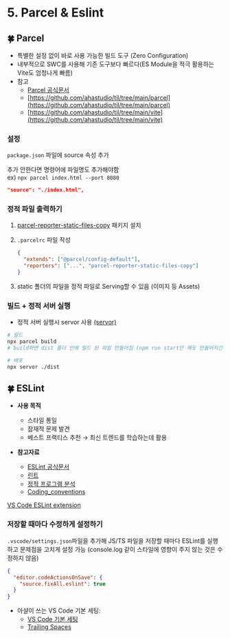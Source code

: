# 5. Parcel & Eslint

## 🍀 Parcel

- 특별한 설정 없이 바로 사용 가능한 빌드 도구 (Zero Configuration)
- 내부적으로 SWC를 사용해 기존 도구보다 빠르다(ES Module을 적극 활용하는 Vite도 엄청나게 빠름)
- 참고
  - [Parcel 공식문서](https://parceljs.org/)
  - [https://github.com/ahastudio/til/tree/main/parcel](https://github.com/ahastudio/til/tree/main/parcel)
  - [https://github.com/ahastudio/til/tree/main/vite](https://github.com/ahastudio/til/tree/main/vite)

### 설정

`package.json` 파일에 source 속성 추가

추가 안한다면 명령어에 파일명도 추가해야함  
ex) `npx parcel index.html --port 8080`

```json
"source": "./index.html",
```

### 정적 파일 출력하기

1. [parcel-reporter-static-files-copy](https://github.com/elwin013/parcel-reporter-static-files-copy) 패키지 설치

2. `.parcelrc` 파일 작성

   ```json
   {
     "extends": ["@parcel/config-default"],
     "reporters": ["...", "parcel-reporter-static-files-copy"]
   }
   ```

3. static 폴더의 파일을 정적 파일로 Serving할 수 있음 (이미지 등 Assets)

### 빌드 + 정적 서버 실행

- 정적 서버 실행시 servor 사용 [(servor)](https://github.com/lukejacksonn/servor)

```bash
# 빌드
npx parcel build
# build하면 dist 폴더 안에 빌드 된 파일 만들어짐 (npm run start만 해도 만들어지긴 함)

# 배포
npx servor ./dist
```

## 🍀 ESLint

- **사용 목적**

  - 스타일 통일
  - 잠재적 문제 발견
  - 베스트 프랙티스 추천 → 최신 트렌드를 학습하는데 활용

- **참고자료**
  - [ESLint 공식문서](https://eslint.org/)
  - [린트](<https://ko.wikipedia.org/wiki/린트_(소프트웨어)>)
  - [정적 프로그램 분석](https://ko.wikipedia.org/wiki/정적_프로그램_분석)
  - [Coding_conventions](https://en.wikipedia.org/wiki/Coding_conventions)

[VS Code ESLint extension](https://marketplace.visualstudio.com/items?itemName=dbaeumer.vscode-eslint)

### 저장할 때마다 수정하게 설정하기

`.vscode/settings.json`파일을 추가해 JS/TS 파일을 저장할 때마다 ESLint를 실행하고 문제점을 고치게 설정 가능
(console.log 같이 스타일에 영향이 주지 않는 것은 수정하지 않음)

```json
{
  "editor.codeActionsOnSave": {
    "source.fixAll.eslint": true
  }
}
```

- 아샬이 쓰는 VS Code 기본 세팅:
  - [VS Code 기본 세팅](https://github.com/ahastudio/CodingLife/blob/main/20211008/react/.vscode/settings.json)
  - [Trailing Spaces](https://marketplace.visualstudio.com/items?itemName=shardulm94.trailing-spaces)
